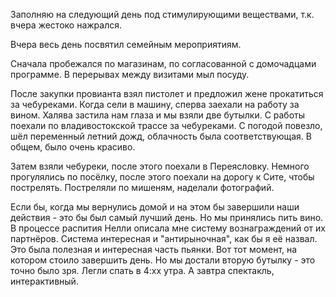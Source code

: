 Заполняю на следующий день под стимулирующими веществами, т.к. вчера жестоко нажрался.

Вчера весь день посвятил семейным мероприятиям.

Сначала пробежался по магазинам, по согласованной с домочадцами программе.
В перерывах между визитами мыл посуду.

После закупки провианта взял пистолет и предложил жене прокатиться за чебуреками.
Когда сели в машину, сперва заехали на работу за вином. Халява застила нам глаза и мы взяли две бутылки.
С работы поехали по владивостокской трассе за чебуреками. С погодой повезло, шёл переменный летний дожд, облачность была соответствующая. В общем, было очень красиво.

Затем взяли чебуреки, после этого поехали в Переясловку. Немного прогулялись по посёлку, после этого поехали на дорогу к Сите, чтобы пострелять.
Постреляли по мишеням, наделали фотографий.

Если бы, когда мы вернулись домой и на этом бы завершили наши действия - это бы был самый лучший день. Но мы принялись пить вино.
В процессе распития Нелли описала мне систему вознаграждений от их партнёров. Система интересная и "антирыночная", как бы я её назвал.
Это была полезная и интересная часть пьянки.
Вот тот момент, на котором стоило завершить день.
Но мы достали вторую бутылку - это точно было зря.
Легли спать в 4:хх утра. А завтра спектакль, интерактивный.
